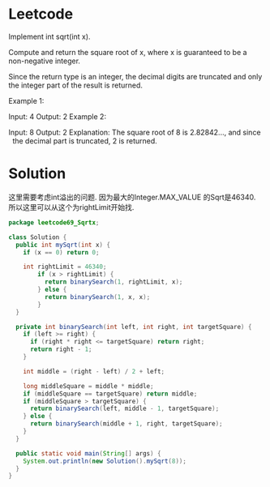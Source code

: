 # Leetcode

Implement int sqrt(int x).

Compute and return the square root of x, where x is guaranteed to be a non-negative integer.

Since the return type is an integer, the decimal digits are truncated and only the integer part of the result is returned.

Example 1:

Input: 4
Output: 2
Example 2:

Input: 8
Output: 2
Explanation: The square root of 8 is 2.82842..., and since 
             the decimal part is truncated, 2 is returned.


# Solution

这里需要考虑int溢出的问题.
因为最大的Integer.MAX_VALUE 的Sqrt是46340. 所以这里可以从这个为rightLimit开始找.

```java
package leetcode69_Sqrtx;

class Solution {
  public int mySqrt(int x) {
    if (x == 0) return 0;

    int rightLimit = 46340;
        if (x > rightLimit) {
          return binarySearch(1, rightLimit, x);
        } else {
          return binarySearch(1, x, x);
        }
  }

  private int binarySearch(int left, int right, int targetSquare) {
    if (left >= right) {
      if (right * right <= targetSquare) return right;
      return right - 1;
    }

    int middle = (right - left) / 2 + left;

    long middleSquare = middle * middle;
    if (middleSquare == targetSquare) return middle;
    if (middleSquare > targetSquare) {
      return binarySearch(left, middle - 1, targetSquare);
    } else {
      return binarySearch(middle + 1, right, targetSquare);
    }
  }

  public static void main(String[] args) {
    System.out.println(new Solution().mySqrt(8));
  }
}

```

